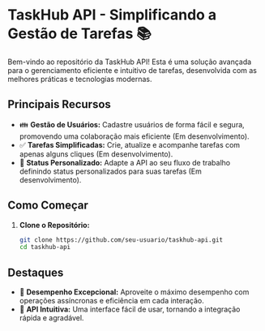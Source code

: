 # TaskHub API - Simplificando a Gestão de Tarefas 📚

Bem-vindo ao repositório da TaskHub API! Esta é uma solução avançada para o gerenciamento eficiente e intuitivo de tarefas, desenvolvida com as melhores práticas e tecnologias modernas.

## Principais Recursos 

- 👪 **Gestão de Usuários:** Cadastre usuários de forma fácil e segura, promovendo uma colaboração mais eficiente (Em desenvolvimento).
- ✅ **Tarefas Simplificadas:** Crie, atualize e acompanhe tarefas com apenas alguns cliques (Em desenvolvimento).
- 🔄 **Status Personalizado:** Adapte a API ao seu fluxo de trabalho definindo status personalizados para suas tarefas (Em desenvolvimento).

## Como Começar

1. **Clone o Repositório:**
   ```bash
   git clone https://github.com/seu-usuario/taskhub-api.git
   cd taskhub-api

## Destaques

 - 🚀 **Desempenho Excepcional:** Aproveite o máximo desempenho com operações assíncronas e eficiência em cada interação.
 - 🎨 **API Intuitiva:** Uma interface fácil de usar, tornando a integração rápida e agradável.

